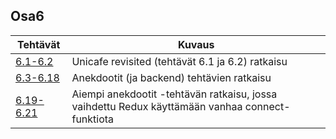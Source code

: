 ## Osa6

|Tehtävät | Kuvaus |
|-----|------|
|[6.1-6.2](/unicafe-redux)| Unicafe revisited (tehtävät 6.1 ja 6.2) ratkaisu|
|[6.3-6.18](/redux-anecdotes)| Anekdootit (ja backend) tehtävien ratkaisu |
|[6.19-6.21](/redux-anecdotes-connect)| Aiempi anekdootit -tehtävän ratkaisu, jossa vaihdettu Redux käyttämään vanhaa connect-funktiota |


